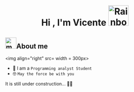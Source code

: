 <h1 align="center"><b>Hi , I'm Vicente </b><img src="https://cdn3.emoji.gg/emojis/7982-rainbow-minecraft-parrot-dances.gif" width="64px" height="64px" alt="Rainbow_Minecraft_Parrot_Dances">
  
## <picture><img src= "https://cdn3.emoji.gg/emojis/3081-momo-looksaround.gif" width="35px" height="35px" alt="momo_looksaround"></picture>About me

<picture> <img align="right" src= width = 300px></picture>

- :school: I am a `Programming analyst Student`
- :nerd_face: `May the force be with you`

It is still under construction... 🚧👷

<br>

